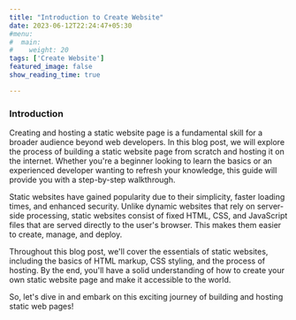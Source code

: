 ```yaml
---
title: "Introduction to Create Website"
date: 2023-06-12T22:24:47+05:30
#menu:
#  main:
#    weight: 20
tags: ['Create Website']
featured_image: false
show_reading_time: true

---
```


### Introduction

Creating and hosting a static website page is a fundamental skill for a broader audience beyond web developers. In this blog post, we will explore the process of building a static website page from scratch and hosting it on the internet. Whether you're a beginner looking to learn the basics or an experienced developer wanting to refresh your knowledge, this guide will provide you with a step-by-step walkthrough.

Static websites have gained popularity due to their simplicity, faster loading times, and enhanced security. Unlike dynamic websites that rely on server-side processing, static websites consist of fixed HTML, CSS, and JavaScript files that are served directly to the user's browser. This makes them easier to create, manage, and deploy.

Throughout this blog post, we'll cover the essentials of static websites, including the basics of HTML markup, CSS styling, and the process of hosting. By the end, you'll have a solid understanding of how to create your own static website page and make it accessible to the world.

So, let's dive in and embark on this exciting journey of building and hosting static web pages!